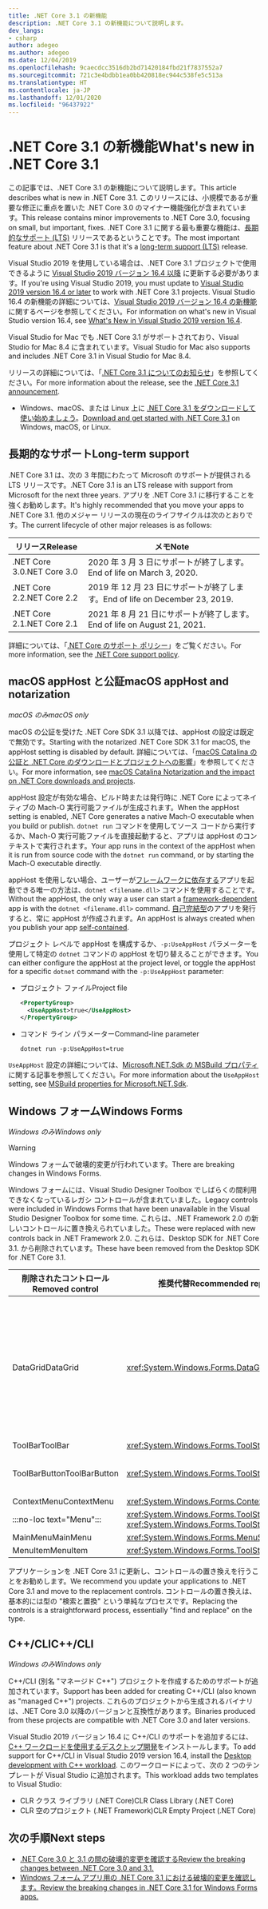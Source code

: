 ```yaml
---
title: .NET Core 3.1 の新機能
description: .NET Core 3.1 の新機能について説明します。
dev_langs:
- csharp
author: adegeo
ms.author: adegeo
ms.date: 12/04/2019
ms.openlocfilehash: 9caecdcc3516db2bd71420184fbd21f7837552a7
ms.sourcegitcommit: 721c3e4bdbb1ea0bb420818ec944c538fe5c513a
ms.translationtype: HT
ms.contentlocale: ja-JP
ms.lasthandoff: 12/01/2020
ms.locfileid: "96437922"
---
```

# <a name="whats-new-in-net-core-31"></a><span data-ttu-id="a017c-103">.NET Core 3.1 の新機能</span><span class="sxs-lookup"><span data-stu-id="a017c-103">What's new in .NET Core 3.1</span></span>

<span data-ttu-id="a017c-104">この記事では、.NET Core 3.1 の新機能について説明します。</span><span class="sxs-lookup"><span data-stu-id="a017c-104">This article describes what is new in .NET Core 3.1.</span></span> <span data-ttu-id="a017c-105">このリリースには、小規模であるが重要な修正に重点を置いた .NET Core 3.0 のマイナー機能強化が含まれています。</span><span class="sxs-lookup"><span data-stu-id="a017c-105">This release contains minor improvements to .NET Core 3.0, focusing on small, but important, fixes.</span></span> <span data-ttu-id="a017c-106">.NET Core 3.1 に関する最も重要な機能は、[長期的なサポート (LTS)](#long-term-support) リリースであるということです。</span><span class="sxs-lookup"><span data-stu-id="a017c-106">The most important feature about .NET Core 3.1 is that it's a [long-term support (LTS)](#long-term-support) release.</span></span>

<span data-ttu-id="a017c-107">Visual Studio 2019 を使用している場合は、.NET Core 3.1 プロジェクトで使用できるように [Visual Studio 2019 バージョン 16.4 以降](https://visualstudio.microsoft.com/downloads/) に更新する必要があります。</span><span class="sxs-lookup"><span data-stu-id="a017c-107">If you're using Visual Studio 2019, you must update to [Visual Studio 2019 version 16.4 or later](https://visualstudio.microsoft.com/downloads/) to work with .NET Core 3.1 projects.</span></span> <span data-ttu-id="a017c-108">Visual Studio 16.4 の新機能の詳細については、[Visual Studio 2019 バージョン 16.4 の新機能](/visualstudio/releases/2019/release-notes-v16.4#whats-new-in-visual-studio-2019-version-164)に関するページを参照してください。</span><span class="sxs-lookup"><span data-stu-id="a017c-108">For information on what's new in Visual Studio version 16.4, see [What's New in Visual Studio 2019 version 16.4](/visualstudio/releases/2019/release-notes-v16.4#whats-new-in-visual-studio-2019-version-164).</span></span>

<span data-ttu-id="a017c-109">Visual Studio for Mac でも .NET Core 3.1 がサポートされており、Visual Studio for Mac 8.4 に含まれています。</span><span class="sxs-lookup"><span data-stu-id="a017c-109">Visual Studio for Mac also supports and includes .NET Core 3.1 in Visual Studio for Mac 8.4.</span></span>

<span data-ttu-id="a017c-110">リリースの詳細については、「[.NET Core 3.1 についてのお知らせ](https://devblogs.microsoft.com/dotnet/announcing-net-core-3-1/)」を参照してください。</span><span class="sxs-lookup"><span data-stu-id="a017c-110">For more information about the release, see the [.NET Core 3.1 announcement](https://devblogs.microsoft.com/dotnet/announcing-net-core-3-1/).</span></span>

- <span data-ttu-id="a017c-111">Windows、macOS、または Linux 上に [.NET Core 3.1 をダウンロードして使い始めましょう](https://dotnet.microsoft.com/download/dotnet-core/3.1)。</span><span class="sxs-lookup"><span data-stu-id="a017c-111">[Download and get started with .NET Core 3.1](https://dotnet.microsoft.com/download/dotnet-core/3.1) on Windows, macOS, or Linux.</span></span>

## <a name="long-term-support"></a><span data-ttu-id="a017c-112">長期的なサポート</span><span class="sxs-lookup"><span data-stu-id="a017c-112">Long-term support</span></span>

<span data-ttu-id="a017c-113">.NET Core 3.1 は、次の 3 年間にわたって Microsoft のサポートが提供される LTS リリースです。</span><span class="sxs-lookup"><span data-stu-id="a017c-113">.NET Core 3.1 is an LTS release with support from Microsoft for the next three years.</span></span> <span data-ttu-id="a017c-114">アプリを .NET Core 3.1 に移行することを強くお勧めします。</span><span class="sxs-lookup"><span data-stu-id="a017c-114">It's highly recommended that you move your apps to .NET Core 3.1.</span></span> <span data-ttu-id="a017c-115">他のメジャー リリースの現在のライフサイクルは次のとおりです。</span><span class="sxs-lookup"><span data-stu-id="a017c-115">The current lifecycle of other major releases is as follows:</span></span>

| <span data-ttu-id="a017c-116">リリース</span><span class="sxs-lookup"><span data-stu-id="a017c-116">Release</span></span> | <span data-ttu-id="a017c-117">メモ</span><span class="sxs-lookup"><span data-stu-id="a017c-117">Note</span></span> |
| ------- | ---- |
| <span data-ttu-id="a017c-118">.NET Core 3.0</span><span class="sxs-lookup"><span data-stu-id="a017c-118">.NET Core 3.0</span></span> | <span data-ttu-id="a017c-119">2020 年 3 月 3 日にサポートが終了します。</span><span class="sxs-lookup"><span data-stu-id="a017c-119">End of life on March 3, 2020.</span></span>     |
| <span data-ttu-id="a017c-120">.NET Core 2.2</span><span class="sxs-lookup"><span data-stu-id="a017c-120">.NET Core 2.2</span></span> | <span data-ttu-id="a017c-121">2019 年 12 月 23 日にサポートが終了します。</span><span class="sxs-lookup"><span data-stu-id="a017c-121">End of life on December 23, 2019.</span></span> |
| <span data-ttu-id="a017c-122">.NET Core 2.1</span><span class="sxs-lookup"><span data-stu-id="a017c-122">.NET Core 2.1</span></span> | <span data-ttu-id="a017c-123">2021 年 8 月 21 日にサポートが終了します。</span><span class="sxs-lookup"><span data-stu-id="a017c-123">End of life on August 21, 2021.</span></span>    |

<span data-ttu-id="a017c-124">詳細については、「[.NET Core のサポート ポリシー](https://dotnet.microsoft.com/platform/support/policy/dotnet-core)」をご覧ください。</span><span class="sxs-lookup"><span data-stu-id="a017c-124">For more information, see the [.NET Core support policy](https://dotnet.microsoft.com/platform/support/policy/dotnet-core).</span></span>

## <a name="macos-apphost-and-notarization"></a><span data-ttu-id="a017c-125">macOS appHost と公証</span><span class="sxs-lookup"><span data-stu-id="a017c-125">macOS appHost and notarization</span></span>

<span data-ttu-id="a017c-126">*macOS のみ*</span><span class="sxs-lookup"><span data-stu-id="a017c-126">*macOS only*</span></span>

<span data-ttu-id="a017c-127">macOS の公証を受けた .NET Core SDK 3.1 以降では、appHost の設定は既定で無効です。</span><span class="sxs-lookup"><span data-stu-id="a017c-127">Starting with the notarized .NET Core SDK 3.1 for macOS, the appHost setting is disabled by default.</span></span> <span data-ttu-id="a017c-128">詳細については、「[macOS Catalina の公証と .NET Core のダウンロードとプロジェクトへの影響](../install/macos-notarization-issues.md)」を参照してください。</span><span class="sxs-lookup"><span data-stu-id="a017c-128">For more information, see [macOS Catalina Notarization and the impact on .NET Core downloads and projects](../install/macos-notarization-issues.md).</span></span>

<span data-ttu-id="a017c-129">appHost 設定が有効な場合、ビルド時または発行時に .NET Core によってネイティブの Mach-O 実行可能ファイルが生成されます。</span><span class="sxs-lookup"><span data-stu-id="a017c-129">When the appHost setting is enabled, .NET Core generates a native Mach-O executable when you build or publish.</span></span> <span data-ttu-id="a017c-130">`dotnet run` コマンドを使用してソース コードから実行するか、Mach-O 実行可能ファイルを直接起動すると、アプリは appHost のコンテキストで実行されます。</span><span class="sxs-lookup"><span data-stu-id="a017c-130">Your app runs in the context of the appHost when it is run from source code with the `dotnet run` command, or by starting the Mach-O executable directly.</span></span>

<span data-ttu-id="a017c-131">appHost を使用しない場合、ユーザーが[フレームワークに依存する](../deploying/index.md#publish-framework-dependent)アプリを起動できる唯一の方法は、`dotnet <filename.dll>` コマンドを使用することです。</span><span class="sxs-lookup"><span data-stu-id="a017c-131">Without the appHost, the only way a user can start a [framework-dependent](../deploying/index.md#publish-framework-dependent) app is with the `dotnet <filename.dll>` command.</span></span> <span data-ttu-id="a017c-132">[自己完結型](../deploying/index.md#publish-self-contained)のアプリを発行すると、常に appHost が作成されます。</span><span class="sxs-lookup"><span data-stu-id="a017c-132">An appHost is always created when you publish your app [self-contained](../deploying/index.md#publish-self-contained).</span></span>

<span data-ttu-id="a017c-133">プロジェクト レベルで appHost を構成するか、`-p:UseAppHost` パラメーターを使用して特定の `dotnet` コマンドの appHost を切り替えることができます。</span><span class="sxs-lookup"><span data-stu-id="a017c-133">You can either configure the appHost at the project level, or toggle the appHost for a specific `dotnet` command with the `-p:UseAppHost` parameter:</span></span>

- <span data-ttu-id="a017c-134">プロジェクト ファイル</span><span class="sxs-lookup"><span data-stu-id="a017c-134">Project file</span></span>

  ```xml
  <PropertyGroup>
    <UseAppHost>true</UseAppHost>
  </PropertyGroup>
  ```

- <span data-ttu-id="a017c-135">コマンド ライン パラメーター</span><span class="sxs-lookup"><span data-stu-id="a017c-135">Command-line parameter</span></span>

  ```dotnetcli
  dotnet run -p:UseAppHost=true
  ```

<span data-ttu-id="a017c-136">`UseAppHost` 設定の詳細については、[Microsoft.NET.Sdk の MSBuild プロパティ](../project-sdk/msbuild-props.md#useapphost)に関する記事を参照してください。</span><span class="sxs-lookup"><span data-stu-id="a017c-136">For more information about the `UseAppHost` setting, see [MSBuild properties for Microsoft.NET.Sdk](../project-sdk/msbuild-props.md#useapphost).</span></span>

## <a name="windows-forms"></a><span data-ttu-id="a017c-137">Windows フォーム</span><span class="sxs-lookup"><span data-stu-id="a017c-137">Windows Forms</span></span>

<span data-ttu-id="a017c-138">*Windows のみ*</span><span class="sxs-lookup"><span data-stu-id="a017c-138">*Windows only*</span></span>

> [!WARNING]
> <span data-ttu-id="a017c-139">Windows フォームで破壊的変更が行われています。</span><span class="sxs-lookup"><span data-stu-id="a017c-139">There are breaking changes in Windows Forms.</span></span>

<span data-ttu-id="a017c-140">Windows フォームには、Visual Studio Designer Toolbox でしばらくの間利用できなくなっているレガシ コントロールが含まれていました。</span><span class="sxs-lookup"><span data-stu-id="a017c-140">Legacy controls were included in Windows Forms that have been unavailable in the Visual Studio Designer Toolbox for some time.</span></span> <span data-ttu-id="a017c-141">これらは、.NET Framework 2.0 の新しいコントロールに置き換えられていました。</span><span class="sxs-lookup"><span data-stu-id="a017c-141">These were replaced with new controls back in .NET Framework 2.0.</span></span> <span data-ttu-id="a017c-142">これらは、Desktop SDK for .NET Core 3.1. から削除されています。</span><span class="sxs-lookup"><span data-stu-id="a017c-142">These have been removed from the Desktop SDK for .NET Core 3.1.</span></span>

| <span data-ttu-id="a017c-143">削除されたコントロール</span><span class="sxs-lookup"><span data-stu-id="a017c-143">Removed control</span></span> | <span data-ttu-id="a017c-144">推奨代替</span><span class="sxs-lookup"><span data-stu-id="a017c-144">Recommended replacement</span></span> | <span data-ttu-id="a017c-145">削除された関連 API</span><span class="sxs-lookup"><span data-stu-id="a017c-145">Associated APIs removed</span></span> |
| --------------- | ----------------------- | ----------------------- |
| <span data-ttu-id="a017c-146">DataGrid</span><span class="sxs-lookup"><span data-stu-id="a017c-146">DataGrid</span></span>        | <xref:System.Windows.Forms.DataGridView>      | <span data-ttu-id="a017c-147">DataGridCell</span><span class="sxs-lookup"><span data-stu-id="a017c-147">DataGridCell</span></span><br/><span data-ttu-id="a017c-148">DataGridRow</span><span class="sxs-lookup"><span data-stu-id="a017c-148">DataGridRow</span></span><br/><span data-ttu-id="a017c-149">DataGridTableCollection</span><span class="sxs-lookup"><span data-stu-id="a017c-149">DataGridTableCollection</span></span><br/><span data-ttu-id="a017c-150">DataGridColumnCollection</span><span class="sxs-lookup"><span data-stu-id="a017c-150">DataGridColumnCollection</span></span><br/><span data-ttu-id="a017c-151">DataGridTableStyle</span><span class="sxs-lookup"><span data-stu-id="a017c-151">DataGridTableStyle</span></span><br/><span data-ttu-id="a017c-152">DataGridColumnStyle</span><span class="sxs-lookup"><span data-stu-id="a017c-152">DataGridColumnStyle</span></span><br/><span data-ttu-id="a017c-153">DataGridLineStyle</span><span class="sxs-lookup"><span data-stu-id="a017c-153">DataGridLineStyle</span></span><br/><span data-ttu-id="a017c-154">DataGridParentRowsLabel</span><span class="sxs-lookup"><span data-stu-id="a017c-154">DataGridParentRowsLabel</span></span><br/><span data-ttu-id="a017c-155">DataGridParentRowsLabelStyle</span><span class="sxs-lookup"><span data-stu-id="a017c-155">DataGridParentRowsLabelStyle</span></span><br/><span data-ttu-id="a017c-156">DataGridBoolColumn</span><span class="sxs-lookup"><span data-stu-id="a017c-156">DataGridBoolColumn</span></span><br/><span data-ttu-id="a017c-157">DataGridTextBox</span><span class="sxs-lookup"><span data-stu-id="a017c-157">DataGridTextBox</span></span><br/><span data-ttu-id="a017c-158">GridColumnStylesCollection</span><span class="sxs-lookup"><span data-stu-id="a017c-158">GridColumnStylesCollection</span></span><br/><span data-ttu-id="a017c-159">GridTableStylesCollection</span><span class="sxs-lookup"><span data-stu-id="a017c-159">GridTableStylesCollection</span></span><br/><span data-ttu-id="a017c-160">HitTestType</span><span class="sxs-lookup"><span data-stu-id="a017c-160">HitTestType</span></span> |
| <span data-ttu-id="a017c-161">ToolBar</span><span class="sxs-lookup"><span data-stu-id="a017c-161">ToolBar</span></span>         | <xref:System.Windows.Forms.ToolStrip>         | <span data-ttu-id="a017c-162">ToolBarAppearance</span><span class="sxs-lookup"><span data-stu-id="a017c-162">ToolBarAppearance</span></span> |
| <span data-ttu-id="a017c-163">ToolBarButton</span><span class="sxs-lookup"><span data-stu-id="a017c-163">ToolBarButton</span></span>   | <xref:System.Windows.Forms.ToolStripButton>   | <span data-ttu-id="a017c-164">ToolBarButtonClickEventArgs</span><span class="sxs-lookup"><span data-stu-id="a017c-164">ToolBarButtonClickEventArgs</span></span><br/><span data-ttu-id="a017c-165">ToolBarButtonClickEventHandler</span><span class="sxs-lookup"><span data-stu-id="a017c-165">ToolBarButtonClickEventHandler</span></span><br/><span data-ttu-id="a017c-166">ToolBarButtonStyle</span><span class="sxs-lookup"><span data-stu-id="a017c-166">ToolBarButtonStyle</span></span><br/><span data-ttu-id="a017c-167">ToolBarTextAlign</span><span class="sxs-lookup"><span data-stu-id="a017c-167">ToolBarTextAlign</span></span> |
| <span data-ttu-id="a017c-168">ContextMenu</span><span class="sxs-lookup"><span data-stu-id="a017c-168">ContextMenu</span></span>     | <xref:System.Windows.Forms.ContextMenuStrip>  |  |
| :::no-loc text="Menu"::: | <xref:System.Windows.Forms.ToolStripDropDown><br/><xref:System.Windows.Forms.ToolStripDropDownMenu> | <span data-ttu-id="a017c-169">MenuItemCollection</span><span class="sxs-lookup"><span data-stu-id="a017c-169">MenuItemCollection</span></span> |
| <span data-ttu-id="a017c-170">MainMenu</span><span class="sxs-lookup"><span data-stu-id="a017c-170">MainMenu</span></span>        | <xref:System.Windows.Forms.MenuStrip>         |  |
| <span data-ttu-id="a017c-171">MenuItem</span><span class="sxs-lookup"><span data-stu-id="a017c-171">MenuItem</span></span>        | <xref:System.Windows.Forms.ToolStripMenuItem> |  |

<span data-ttu-id="a017c-172">アプリケーションを .NET Core 3.1 に更新し、コントロールの置き換えを行うことをお勧めします。</span><span class="sxs-lookup"><span data-stu-id="a017c-172">We recommend you update your applications to .NET Core 3.1 and move to the replacement controls.</span></span> <span data-ttu-id="a017c-173">コントロールの置き換えは、基本的には型の "検索と置換" という単純なプロセスです。</span><span class="sxs-lookup"><span data-stu-id="a017c-173">Replacing the controls is a straightforward process, essentially "find and replace" on the type.</span></span>

## <a name="ccli"></a><span data-ttu-id="a017c-174">C++/CLI</span><span class="sxs-lookup"><span data-stu-id="a017c-174">C++/CLI</span></span>

<span data-ttu-id="a017c-175">*Windows のみ*</span><span class="sxs-lookup"><span data-stu-id="a017c-175">*Windows only*</span></span>

<span data-ttu-id="a017c-176">C++/CLI (別名 "マネージド C++") プロジェクトを作成するためのサポートが追加されています。</span><span class="sxs-lookup"><span data-stu-id="a017c-176">Support has been added for creating C++/CLI (also known as "managed C++") projects.</span></span> <span data-ttu-id="a017c-177">これらのプロジェクトから生成されるバイナリは、.NET Core 3.0 以降のバージョンと互換性があります。</span><span class="sxs-lookup"><span data-stu-id="a017c-177">Binaries produced from these projects are compatible with .NET Core 3.0 and later versions.</span></span>

<span data-ttu-id="a017c-178">Visual Studio 2019 バージョン 16.4 に C++/CLI のサポートを追加するには、[C++ ワークロードを使用するデスクトップ開発](/cpp/build/vscpp-step-0-installation?view=vs-2019#step-4---choose-workloads)をインストールします。</span><span class="sxs-lookup"><span data-stu-id="a017c-178">To add support for C++/CLI in Visual Studio 2019 version 16.4, install the [Desktop development with C++ workload](/cpp/build/vscpp-step-0-installation?view=vs-2019#step-4---choose-workloads).</span></span> <span data-ttu-id="a017c-179">このワークロードによって、次の 2 つのテンプレートが Visual Studio に追加されます。</span><span class="sxs-lookup"><span data-stu-id="a017c-179">This workload adds two templates to Visual Studio:</span></span>

- <span data-ttu-id="a017c-180">CLR クラス ライブラリ (.NET Core)</span><span class="sxs-lookup"><span data-stu-id="a017c-180">CLR Class Library (.NET Core)</span></span>
- <span data-ttu-id="a017c-181">CLR 空のプロジェクト (.NET Framework)</span><span class="sxs-lookup"><span data-stu-id="a017c-181">CLR Empty Project (.NET Core)</span></span>

## <a name="next-steps"></a><span data-ttu-id="a017c-182">次の手順</span><span class="sxs-lookup"><span data-stu-id="a017c-182">Next steps</span></span>

- [<span data-ttu-id="a017c-183">.NET Core 3.0 と 3.1 の間の破壊的変更を確認する</span><span class="sxs-lookup"><span data-stu-id="a017c-183">Review the breaking changes between .NET Core 3.0 and 3.1.</span></span>](../compatibility/3.1.md)
- [<span data-ttu-id="a017c-184">Windows フォーム アプリ用の .NET Core 3.1 における破壊的変更を確認します。</span><span class="sxs-lookup"><span data-stu-id="a017c-184">Review the breaking changes in .NET Core 3.1 for Windows Forms apps.</span></span>](../compatibility/winforms.md#net-core-31)
